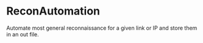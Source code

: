 # ReconAutomation
Automate most general reconnaissance for a given link or IP and store them in an out file.
